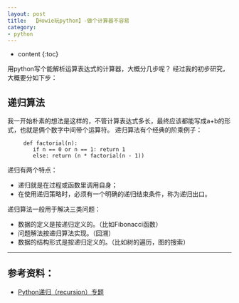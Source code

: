 ```yaml
---
layout: post
title:  【Howie玩python】-做个计算器不容易
category: 
- python  
---
```


* content
{:toc}


用python写个能解析运算表达式的计算器，大概分几步呢？
经过我的初步研究，大概要分如下步：

## 递归算法  
 
 我一开始朴素的想法是这样的，不管计算表达式多长，最终应该都能写成a+b的形式，也就是俩个数字中间带个运算符。
 递归算法有个经典的阶乘例子：
 
		 def factorial(n):
		    if n == 0 or n == 1: return 1
		    else: return (n * factorial(n - 1))
		    
递归有两个特点：  
- 递归就是在过程或函数里调用自身；   
- 在使用递归策略时，必须有一个明确的递归结束条件，称为递归出口。

递归算法一般用于解决三类问题：    
- 数据的定义是按递归定义的。（比如Fibonacci函数）   
- 问题解法按递归算法实现。（回溯）    
- 数据的结构形式是按递归定义的。（比如树的遍历，图的搜索）    












---
## 参考资料：
- [Python递归（recursion）专题](http://www.cnblogs.com/balian/archive/2011/02/11/1951054.html)
